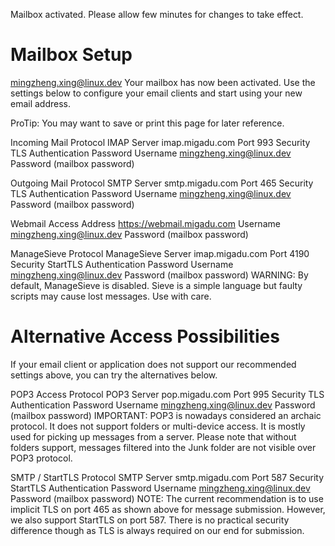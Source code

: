

Mailbox activated. Please allow few minutes for changes to take effect.

# Mailbox Setup

mingzheng.xing@linux.dev
Your mailbox has now been activated. Use the settings below to configure your email clients and start using your new email address.

ProTip: You may want to save or print this page for later reference.


Incoming Mail
Protocol	IMAP
Server		imap.migadu.com
Port		993
Security	TLS
Authentication	Password
Username	mingzheng.xing@linux.dev
Password	(mailbox password)

Outgoing Mail
Protocol	SMTP
Server		smtp.migadu.com
Port		465
Security	TLS
Authentication	Password
Username	mingzheng.xing@linux.dev
Password	(mailbox password)

Webmail Access
Address		https://webmail.migadu.com
Username	mingzheng.xing@linux.dev
Password	(mailbox password)

ManageSieve
Protocol	ManageSieve
Server		imap.migadu.com
Port		4190
Security	StartTLS
Authentication	Password
Username	mingzheng.xing@linux.dev
Password	(mailbox password)
WARNING: By default, ManageSieve is disabled. Sieve is a simple language but faulty scripts may cause lost messages. Use with care.


# Alternative Access Possibilities

If your email client or application does not support our recommended settings above, you can try the alternatives below.


POP3 Access
Protocol	POP3
Server		pop.migadu.com
Port		995
Security	TLS
Authentication	Password
Username	mingzheng.xing@linux.dev
Password	(mailbox password)
IMPORTANT: POP3 is nowadays considered an archaic protocol. It does not support folders or multi-device access. It is mostly used for picking up messages from a server. Please note that without folders support, messages filtered into the Junk folder are not visible over POP3 protocol.


SMTP / StartTLS
Protocol	SMTP
Server		smtp.migadu.com
Port		587
Security	StartTLS
Authentication	Password
Username	mingzheng.xing@linux.dev
Password	(mailbox password)
NOTE: The current recommendation is to use implicit TLS on port 465 as shown above for message submission. However, we also support StartTLS on port 587. There is no practical security difference though as TLS is always required on our end for submission.
